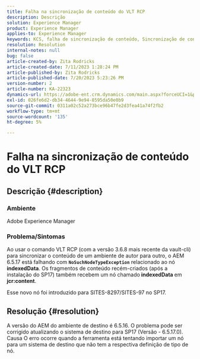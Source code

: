 ```yaml
---
title: Falha na sincronização de conteúdo do VLT RCP
description: Descrição
solution: Experience Manager
product: Experience Manager
applies-to: Experience Manager
keywords: KCS, falha de sincronização de conteúdo, Sincronização de conteúdo AEM
resolution: Resolution
internal-notes: null
bug: false
article-created-by: Zita Rodricks
article-created-date: 7/11/2023 1:28:24 PM
article-published-by: Zita Rodricks
article-published-date: 7/20/2023 5:23:26 PM
version-number: 2
article-number: KA-22323
dynamics-url: https://adobe-ent.crm.dynamics.com/main.aspx?forceUCI=1&pagetype=entityrecord&etn=knowledgearticle&id=126207cc-ee1f-ee11-9cbe-6045bd006239
exl-id: 026fe6d2-db34-4644-9e94-8595da50e0b9
source-git-commit: 0311a02c52a273bce96b47fe2d3fea41a74f2fb2
workflow-type: tm+mt
source-wordcount: '135'
ht-degree: 5%

---
```


# Falha na sincronização de conteúdo do VLT RCP

## Descrição {#description}


### Ambiente

Adobe Experience Manager

### Problema/Sintomas

Ao usar o comando VLT RCP (com a versão 3.6.8 mais recente da vault-cli) para sincronizar o conteúdo de um ambiente de autor para outro, o AEM 6.5.17 está falhando com <b>`NoSuchNodeTypeException`</b> relacionado ao nó <b>indexedData</b>. Os fragmentos de conteúdo recém-criados (após a instalação do SP17) também recebem um nó chamado<b> indexedData </b>em <b>jcr:content</b>.

Esse novo nó foi introduzido para SITES-8297/SITES-97 no SP17.


## Resolução {#resolution}


A versão do AEM do ambiente de destino é 6.5.16. O problema pode ser corrigido atualizando o sistema de destino para SP17 (Versão - 6.5.17.0).
<br>Causa O erro ocorre quando a ferramenta está tentando importar um nó para um sistema de destino que não tem a respectiva definição de tipo de nó.
